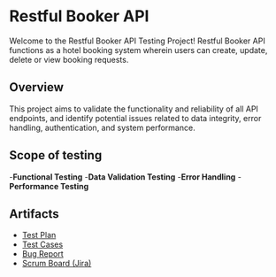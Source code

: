 # Restful Booker API
Welcome to the Restful Booker API Testing Project! Restful Booker API functions as a hotel booking system wherein users can create, update, delete or view booking requests.

## Overview
This project aims to validate the functionality and reliability of all API endpoints, and identify potential issues related to data integrity, error handling, authentication, and system performance.

## Scope of testing

-**Functional Testing**
-**Data Validation Testing**
-**Error Handling**
-**Performance Testing**

## Artifacts

- [Test Plan](https://)
- [Test Cases](https://)
- [Bug Report](https://)
- [Scrum Board (Jira)](https://miniprojects.atlassian.net/jira/software/projects/RB/boards/1)

